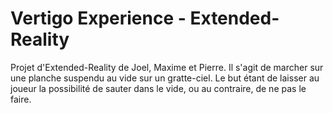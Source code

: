 # Vertigo Experience - Extended-Reality
 
Projet d'Extended-Reality de Joel, Maxime et Pierre.
Il s'agit de marcher sur une planche suspendu au vide sur un gratte-ciel. Le but étant de laisser au joueur la possibilité
de sauter dans le vide, ou au contraire, de ne pas le faire.

